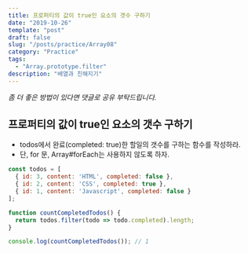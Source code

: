 ```yaml
---
title: 프로퍼티의 값이 true인 요소의 갯수 구하기
date: "2019-10-26"
template: "post"
draft: false
slug: "/posts/practice/Array08"
category: "Practice"
tags:
  - "Array.prototype.filter"
description: "배열과 친해지기"
---
```

<span class="notice">
  <em>좀 더 좋은 방법이 있다면 댓글로 공유 부탁드립니다.</em>
</span>

## 프로퍼티의 값이 true인 요소의 갯수 구하기
- todos에서 완료(completed: true)한 할일의 갯수를 구하는 함수를 작성하라.
- 단, for 문, Array#forEach는 사용하지 않도록 하자.

``` javascript
const todos = [
  { id: 3, content: 'HTML', completed: false },
  { id: 2, content: 'CSS', completed: true },
  { id: 1, content: 'Javascript', completed: false }
];

function countCompletedTodos() {
  return todos.filter(todo => todo.completed).length;
}

console.log(countCompletedTodos()); // 1
```

<br>
<br>
<br>
<br>
<br>